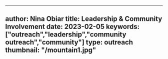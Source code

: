  ---
author: Nina Obiar
title: Leadership & Community Involvement
date: 2023-02-05
keywords: ["outreach","leadership","community outreach","community"]
type: outreach
thumbnail: "/mountain1.jpg"
---

